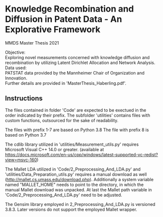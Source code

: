 # Knowledge Recombination and Diffusion in Patent Data - An Explorative Framework
MMDS Master Thesis 2021

Objective:  
Exploring novel measurements concerned with knowledge diffusion and recombination by utilizing Latent Dirichlet Allocation and Network Analysis.
Data used:  
PATSTAT data provided by the Mannheimer Chair of Organization and Innovation.  
Further details are provided in \'MasterThesis_Haberling.pdf\'. 

## Instructions

The files contained in folder \'Code\' are expected to be exectued in the order indicated by their prefix.
The subfolder \'utilities\' contains files with custom functions, outsourced for the sake of readability.

The files with prefix 1-7 are based on Python 3.8
The file with prefix 8 is based on Python 3.7

The cdlib library utilized in \'utilities/Measurement_utils.py\' requires Microsoft Visual C++ 14.0 or greater. (available at  
https://docs.microsoft.com/en-us/cpp/windows/latest-supported-vc-redist?view=msvc-160)

The Mallet LDA utilized in \'Code/2_Preprocessing_And_LDA.py\' and \'utilities/Data_Preparation_utils.py\' requires a manual download as well (http://mallet.cs.umass.edu/download.php). Additionally a system variable named "MALLET_HOME" needs to point to the directory, in which the manual 
Mallet download was unpacked. At last the Mallet path variable in \'Code/2_Preprocessing_And_LDA.py\' need to be adjusted.

The Gensim library employed in 2_Preprocessing_And_LDA.py is versioned 3.8.3. Later versions do not support the employed Mallet wrapper.
